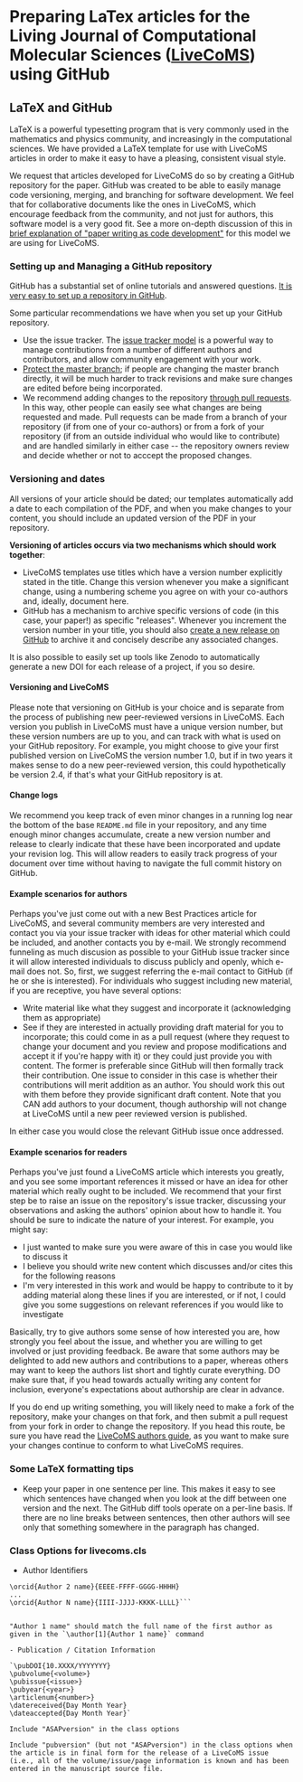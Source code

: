 # Preparing LaTex articles for the Living Journal of Computational Molecular Sciences ([LiveCoMS](http://www.livecomsjournal.org/)) using GitHub

## LaTeX and GitHub

LaTeX is a powerful typesetting program that is very commonly used in the mathematics and physics community, and increasingly in the computational sciences.
We have provided a LaTeX template for use with LiveCoMS articles in order to make it easy to have a pleasing, consistent visual style.

We request that articles developed for LiveCoMS do so by creating a GitHub repository for the paper.
GitHub was created to be able to easily manage code versioning, merging, and branching for software development.
We feel that for collaborative documents like the ones in LiveCoMS, which encourage feedback from the community, and not just for authors, this software model is a very good fit.
See a more on-depth discussion of this in [brief explanation of "paper writing as code development"](http://https://github.com/livecomsjournal/journal_information/blob/master/editorial_material/PAPER_CODE.md) for this model we are using for LiveCoMS.

### Setting up and Managing a GitHub repository

GitHub has a substantial set of online tutorials and answered questions.  [It is very easy to set up a repository in GitHub](https://help.github.com/articles/create-a-repo/).

Some particular recommendations we have when you set up your GitHub repository.
- Use the issue tracker.  The [issue tracker model](https://guides.github.com/features/issues/) is a powerful way to manage contributions from a number of different authors and contributors, and allow community engagement with your work.
- [Protect the master branch](https://help.github.com/articles/about-protected-branches/); if people are changing the master branch directly, it will be much harder to track revisions and make sure changes are edited before being incorporated.
- We recommend adding changes to the repository [through pull requests](https://help.github.com/articles/proposing-changes-to-your-work-with-pull-requests/). In this way, other people can easily see what changes are being requested and made. Pull requests can be made from a branch of your repository (if from one of your co-authors) or from a fork of your repository (if from an outside individual who would like to contribute) and are handled similarly in either case -- the repository owners review and decide whether or not to acccept the proposed changes.

### Versioning and dates

All versions of your article should be dated; our templates automatically add a date to each compilation of the PDF, and when you make changes to your content, you should include an updated version of the PDF in your repository.

**Versioning of articles occurs via two mechanisms which should work together**:
- LiveCoMS templates use titles which have a version number explicitly stated in the title. Change this version whenever you make a significant change, using a numbering scheme you agree on with your co-authors and, ideally, document here.
- GitHub has a mechanism to archive specific versions of code (in this case, your paper!) as specific "releases". Whenever you increment the version number in your title, you should also [create a new release on GitHub](https://help.github.com/articles/creating-releases/) to archive it and concisely describe any associated changes.

It is also possible to easily set up tools like Zenodo to automatically generate a new DOI for each release of a project, if you so desire.

#### Versioning and LiveCoMS

Please note that versioning on GitHub is your choice and is separate from the process of publishing new peer-reviewed versions in LiveCoMS.
Each version you publish in LiveCoMS must have a unique version number, but these version numbers are up to you, and can track with what is used on your GitHub repository.
For example, you might choose to give your first published version on LiveCoMS the version number 1.0, but if in two years it makes sense to do a new peer-reviewed version, this could hypothetically be version 2.4, if that's what your GitHub repository is at.

#### Change logs

We recommend you keep track of even minor changes in a running log near the bottom of the base `README.md` file in your repository, and any time enough minor changes accumulate, create a new version number and release to clearly indicate that these have been incorporated and update your revision log.
This will allow readers to easily track progress of your document over time without having to navigate the full commit history on GitHub.

#### Example scenarios for authors

Perhaps you've just come out with a new Best Practices article for LiveCoMS, and several community members are very interested and contact you via your issue tracker with ideas for other material which could be included, and another contacts you by e-mail.
We strongly recommend funneling as much discusion as possible to your GitHub issue tracker since it will allow interested individuals to discuss publicly and openly, which e-mail does not.
So, first, we suggest referring the e-mail contact to GitHub (if he or she is interested).
For individuals who suggest including new material, if you are receptive, you have several options:
- Write material like what they suggest and incorporate it (acknowledging them as appropriate)
- See if they are interested in actually providing draft material for you to incorporate; this could come in as a pull request (where they request to change your document and you review and propose modifications and accept it if you're happy with it) or they could just provide you with content. The former is preferable since GitHub will then formally track their contribution. One issue to consider in this case is whether their contributions will merit addition as an author. You should work this out with them before they provide significant draft content. Note that you CAN add authors to your document, though authorship will not change at LiveCoMS until a new peer reviewed version is published.

In either case you would close the relevant GitHub issue once addressed.

#### Example scenarios for readers

Perhaps you've just found a LiveCoMS article which interests you greatly, and you see some important references it missed or have an idea for other material which really ought to be included.
We recommend that your first step be to raise an issue on the repository's issue tracker, discussing your observations and asking the authors' opinion about how to handle it.
You should be sure to indicate the nature of your interest.
For example, you might say:
- I just wanted to make sure you were aware of this in case you would like to discuss it
- I believe you should write new content which discusses and/or cites this for the following reasons
- I'm very interested in this work and would be happy to contribute to it by adding material along these lines if you are interested, or if not, I could give you some suggestions on relevant references if you would like to investigate

Basically, try to give authors some sense of how interested you are, how strongly you feel about the issue, and whether you are willing to get involved or just providing feedback.
Be aware that some authors may be delighted to add new authors and contributions to a paper, whereas others may want to keep the authors list short and tightly curate everything.
DO make sure that, if you head towards actually writing any content for inclusion, everyone's expectations about authorship are clear in advance.

If you do end up writing something, you will likely need to make a fork of the repository, make your changes on that fork, and then submit a pull request from your fork in order to change the repository.
If you head this route, be sure you have read the [LiveCoMS authors guide](https://livecomsjournal.github.io/authors/), as you want to make sure your changes continue to conform to what LiveCoMS requires.

### Some LaTeX formatting tips

- Keep your paper in one sentence per line.  This makes it easy to see which sentences have changed when you look at the diff between one version and the next.  The GitHub diff tools operate on a per-line basis. If there are no line breaks between sentences, then other authors will see only that something somewhere in the paragraph has changed.


### Class Options for livecoms.cls


- Author Identifiers

```\orcid{Author 1 name}{AAAA-BBBB-CCCC-DDDD}
\orcid{Author 2 name}{EEEE-FFFF-GGGG-HHHH}
...
\orcid{Author N name}{IIII-JJJJ-KKKK-LLLL}```


"Author 1 name" should match the full name of the first author as given in the `\author[1]{Author 1 name}` command

- Publication / Citation Information

`\pubDOI{10.XXXX/YYYYYYY}
\pubvolume{<volume>}
\pubissue{<issue>}
\pubyear{<year>}
\articlenum{<number>}
\datereceived{Day Month Year}
\dateaccepted{Day Month Year}`

Include "ASAPversion" in the class options

Include "pubversion" (but not "ASAPversion") in the class options when the article is in final form for the release of a LiveCoMS issue (i.e., all of the volume/issue/page information is known and has been entered in the manuscript source file.
